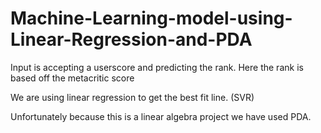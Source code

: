 # Machine-Learning-model-using-Linear-Regression-and-PDA
Input is accepting a userscore and predicting the rank.
Here the rank is based off the metacritic score

We are using linear regression to get the best fit line. (SVR)

Unfortunately because this is a linear algebra project we have used PDA.
